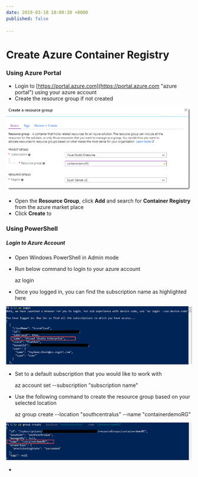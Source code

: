 ```yaml
---
date: 2019-03-18 18:09:20 +0000
published: false

---
```

# Create Azure Container Registry

### Using Azure Portal

* Login to [https://portal.azure.com](https://portal.azure.com "azure portal") using your azure account
* Create the resource group if not created

![](/uploads/portal_resource_group_creation.png)

* Open the **Resource Group**, click **Add** and search for **Container Registry** from the azure market place
* Click **Create** to 

### Using PowerShell

##### Login to Azure Account

* Open Windows PowerShell in Admin mode
* Run below command to login to your azure account

  az login
* Once you logged in, you can find the subscription name as highlighted here

![](/uploads/az_login.jpg)

* Set to a default subscription that you would like to work with

  az account set --subscription "subscription name"
* Use the following command to create the resource group based on your selected location

  az group create --location "southcentralus" --name "containerdemoRG"

![](/uploads/az_resource_group_creation.jpg)

* 